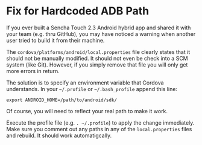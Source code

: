 Fix for Hardcoded ADB Path
====

If you ever built a Sencha Touch 2.3 Android hybrid app and shared it with your team (e.g. thru GitHub), you may have noticed a warning when another user tried to build it from their machine.

The `cordova/platforms/android/local.properties` file clearly states that it should not be manually modified. It should not even be check into a SCM system (like Git). However, if you simply remove that file you will only get more errors in return.

The solution is to specify an environment variable that Cordova understands. In your `~/.profile` or `~/.bash_profile` append this line:

```
export ANDROID_HOME=/path/to/android/sdk/
```

Of course, you will need to reflect your real path to make it work. 

Execute the profile file (e.g. `. ~/.profile`) to apply the change immediately. Make sure you comment out any paths in any of the `local.properties` files and rebuild. It should work automatigcally.